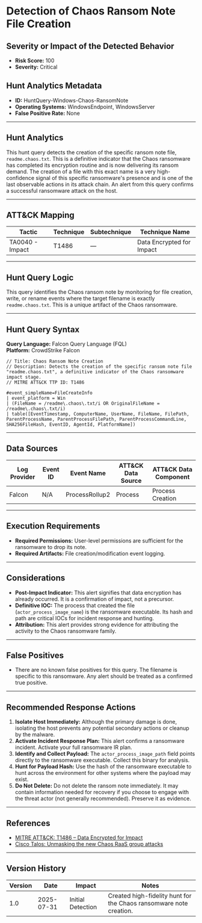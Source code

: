 # Detection of Chaos Ransom Note File Creation

## Severity or Impact of the Detected Behavior
- **Risk Score:** 100
- **Severity:** Critical

## Hunt Analytics Metadata

- **ID:** HuntQuery-Windows-Chaos-RansomNote
- **Operating Systems:** WindowsEndpoint, WindowsServer
- **False Positive Rate:** None

---

## Hunt Analytics

This hunt query detects the creation of the specific ransom note file, `readme.chaos.txt`. This is a definitive indicator that the Chaos ransomware has completed its encryption routine and is now delivering its ransom demand. The creation of a file with this exact name is a very high-confidence signal of this specific ransomware's presence and is one of the last observable actions in its attack chain. An alert from this query confirms a successful ransomware attack on the host.

---

## ATT&CK Mapping

| Tactic                        | Technique   | Subtechnique | Technique Name                                 |
|-------------------------------|-------------|--------------|------------------------------------------------|
| TA0040 - Impact               | T1486       | —            | Data Encrypted for Impact                      |

---

## Hunt Query Logic

This query identifies the Chaos ransom note by monitoring for file creation, write, or rename events where the target filename is exactly `readme.chaos.txt`. This is a unique artifact of the Chaos ransomware.

---

## Hunt Query Syntax

**Query Language:** Falcon Query Language (FQL)  
**Platform:** CrowdStrike Falcon

```fql
// Title: Chaos Ransom Note Creation
// Description: Detects the creation of the specific ransom note file "readme.chaos.txt", a definitive indicator of the Chaos ransomware impact stage.
// MITRE ATT&CK TTP ID: T1486

#event_simpleName=FileCreateInfo
| event_platform = Win
| (FileName = /readme\.chaos\.txt/i OR OriginalFileName = /readme\.chaos\.txt/i)
| table([EventTimestamp, ComputerName, UserName, FileName, FilePath, ParentProcessName, ParentProcessFilePath, ParentProcessCommandLine, SHA256FileHash, EventID, AgentId, PlatformName])
```

---

## Data Sources

| Log Provider | Event ID | Event Name       | ATT&CK Data Source  | ATT&CK Data Component  |
|--------------|----------|------------------|---------------------|------------------------|
| Falcon       | N/A      | ProcessRollup2   | Process             | Process Creation       |

---

## Execution Requirements

- **Required Permissions:** User-level permissions are sufficient for the ransomware to drop its note.
- **Required Artifacts:** File creation/modification event logging.

---

## Considerations

- **Post-Impact Indicator:** This alert signifies that data encryption has already occurred. It is a confirmation of impact, not a precursor.
- **Definitive IOC:** The process that created the file (`actor_process_image_name`) is the ransomware executable. Its hash and path are critical IOCs for incident response and hunting.
- **Attribution:** This alert provides strong evidence for attributing the activity to the Chaos ransomware family.

---

## False Positives

- There are no known false positives for this query. The filename is specific to this ransomware. Any alert should be treated as a confirmed true positive.

---

## Recommended Response Actions

1.  **Isolate Host Immediately:** Although the primary damage is done, isolating the host prevents any potential secondary actions or cleanup by the malware.
2.  **Activate Incident Response Plan:** This alert confirms a ransomware incident. Activate your full ransomware IR plan.
3.  **Identify and Collect Payload:** The `actor_process_image_path` field points directly to the ransomware executable. Collect this binary for analysis.
4.  **Hunt for Payload Hash:** Use the hash of the ransomware executable to hunt across the environment for other systems where the payload may exist.
5.  **Do Not Delete:** Do not delete the ransom note immediately. It may contain information needed for recovery if you choose to engage with the threat actor (not generally recommended). Preserve it as evidence.

---

## References

- [MITRE ATT&CK: T1486 – Data Encrypted for Impact](https://attack.mitre.org/techniques/T1486/)
- [Cisco Talos: Unmasking the new Chaos RaaS group attacks](https://blog.talosintelligence.com/new-chaos-ransomware/)

---

## Version History

| Version | Date       | Impact            | Notes                                                              |
|---------|------------|-------------------|--------------------------------------------------------------------|
| 1.0     | 2025-07-31 | Initial Detection | Created high-fidelity hunt for the Chaos ransomware note creation.   |
